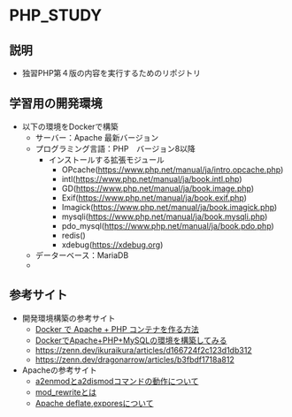 # PHP_STUDY

## 説明
- 独習PHP第４版の内容を実行するためのリポジトリ

## 学習用の開発環境
- 以下の環境をDockerで構築
  - サーバー：Apache 最新バージョン
  - プログラミング言語：PHP　バージョン8以降
    - インストールする拡張モジュール
      - OPcache(https://www.php.net/manual/ja/intro.opcache.php)
      - intl(https://www.php.net/manual/ja/book.intl.php)
      - GD(https://www.php.net/manual/ja/book.image.php)
      - Exif(https://www.php.net/manual/ja/book.exif.php)
      - Imagick(https://www.php.net/manual/ja/book.imagick.php)
      - mysqli(https://www.php.net/manual/ja/book.mysqli.php)
      - pdo_mysql(https://www.php.net/manual/ja/book.pdo.php)
      - redis()
      - xdebug(https://xdebug.org)
  - データーベース：MariaDB
  - 


## 参考サイト
- 開発環境構築の参考サイト
  - [Docker で Apache + PHP コンテナを作る方法](https://lazesoftware.com/ja/blog/230220/)
  - [DockerでApache+PHP+MySQLの環境を構築してみる](https://qiita.com/me-654393/items/1ed212cb33eafe734835)
  - https://zenn.dev/ikuraikura/articles/d166724f2c123d1db312
  - https://zenn.dev/dragonarrow/articles/b3fbdf1718a812
- Apacheの参考サイト
  - [a2enmodとa2dismodコマンドの動作について](https://web.just4fun.biz/?Apache/a2enmodとa2dismodコマンドの動作について)
  - [mod_rewriteとは](https://qiita.com/miyuki_samitani/items/b22e1738b2737c655785)
  - [Apache deflate,exporesについて](https://serverlog.jp/apache2-2/)
